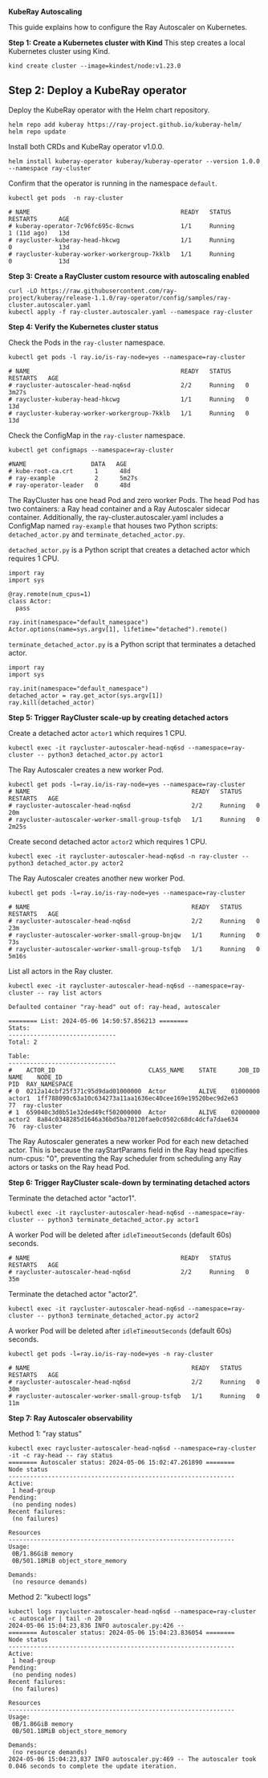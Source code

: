 **KubeRay Autoscaling**

This guide explains how to configure the Ray Autoscaler on Kubernetes.

**Step 1: Create a Kubernetes cluster with Kind**
This step creates a local Kubernetes cluster using Kind. 

```
kind create cluster --image=kindest/node:v1.23.0
```
## Step 2: Deploy a KubeRay operator
Deploy the KubeRay operator with the Helm chart repository.

```
helm repo add kuberay https://ray-project.github.io/kuberay-helm/
helm repo update
```

Install both CRDs and KubeRay operator v1.0.0.

```
helm install kuberay-operator kuberay/kuberay-operator --version 1.0.0 --namespace ray-cluster
```
Confirm that the operator is running in the namespace `default`.

```
kubectl get pods  -n ray-cluster

# NAME                                          READY   STATUS              RESTARTS      AGE
# kuberay-operator-7c96fc695c-8cnws             1/1     Running             1 (11d ago)   13d
# raycluster-kuberay-head-hkcwg                 1/1     Running             0             13d
# raycluster-kuberay-worker-workergroup-7kklb   1/1     Running             0             13d
```
**Step 3: Create a RayCluster custom resource with autoscaling enabled**

```
curl -LO https://raw.githubusercontent.com/ray-project/kuberay/release-1.1.0/ray-operator/config/samples/ray-cluster.autoscaler.yaml
kubectl apply -f ray-cluster.autoscaler.yaml --namespace ray-cluster
```
**Step 4: Verify the Kubernetes cluster status**

Check the Pods in the `ray-cluster` namespace.
```
kubectl get pods -l ray.io/is-ray-node=yes --namespace=ray-cluster

# NAME                                          READY   STATUS    RESTARTS   AGE
# raycluster-autoscaler-head-nq6sd              2/2     Running   0          3m27s
# raycluster-kuberay-head-hkcwg                 1/1     Running   0          13d
# raycluster-kuberay-worker-workergroup-7kklb   1/1     Running   0          13d
```
Check the ConfigMap in the `ray-cluster` namespace.
```
kubectl get configmaps --namespace=ray-cluster

#NAME                  DATA   AGE
# kube-root-ca.crt      1      48d
# ray-example           2      5m27s
# ray-operator-leader   0      48d
```
The RayCluster has one head Pod and zero worker Pods. The head Pod has two containers: a Ray head container and a Ray Autoscaler sidecar container. Additionally, the ray-cluster.autoscaler.yaml includes a ConfigMap named ``ray-example`` that houses two Python scripts: ``detached_actor.py`` and ``terminate_detached_actor.py``.

`detached_actor.py` is a Python script that creates a detached actor which requires 1 CPU.
```
import ray
import sys

@ray.remote(num_cpus=1)
class Actor:
  pass

ray.init(namespace="default_namespace")
Actor.options(name=sys.argv[1], lifetime="detached").remote()
```
`terminate_detached_actor.py` is a Python script that terminates a detached actor.

```
import ray
import sys

ray.init(namespace="default_namespace")
detached_actor = ray.get_actor(sys.argv[1])
ray.kill(detached_actor)
```
**Step 5: Trigger RayCluster scale-up by creating detached actors**

Create a detached actor ``actor1`` which requires 1 CPU.
```
kubectl exec -it raycluster-autoscaler-head-nq6sd --namespace=ray-cluster -- python3 detached_actor.py actor1

```
The Ray Autoscaler creates a new worker Pod.
```
kubectl get pods -l=ray.io/is-ray-node=yes --namespace=ray-cluster
# NAME                                             READY   STATUS    RESTARTS   AGE
# raycluster-autoscaler-head-nq6sd                 2/2     Running   0          20m
# raycluster-autoscaler-worker-small-group-tsfqb   1/1     Running   0          2m25s
```

Create second detached actor ``actor2`` which requires 1 CPU.
```
kubectl exec -it raycluster-autoscaler-head-nq6sd -n ray-cluster -- python3 detached_actor.py actor2

```
The Ray Autoscaler creates another new worker Pod.
```
kubectl get pods -l=ray.io/is-ray-node=yes --namespace=ray-cluster

# NAME                                             READY   STATUS    RESTARTS   AGE
# raycluster-autoscaler-head-nq6sd                 2/2     Running   0          23m
# raycluster-autoscaler-worker-small-group-bnjqw   1/1     Running   0          73s
# raycluster-autoscaler-worker-small-group-tsfqb   1/1     Running   0          5m16s
```
List all actors in the Ray cluster.

```
kubectl exec -it raycluster-autoscaler-head-nq6sd --namespace=ray-cluster -- ray list actors

Defaulted container "ray-head" out of: ray-head, autoscaler

======== List: 2024-05-06 14:50:57.856213 ========
Stats:
------------------------------
Total: 2

Table:
------------------------------
#    ACTOR_ID                          CLASS_NAME    STATE      JOB_ID  NAME    NODE_ID                                                     PID  RAY_NAMESPACE
# 0  0212a14cbf25f371c95d9dad01000000  Actor         ALIVE    01000000  actor1  1ff788090c63a10c634273a11aa1636ec40cee169e19520bec9d2e63     77  ray-cluster
# 1  659040c3d0b51e32ded49cf502000000  Actor         ALIVE    02000000  actor2  8a84c0348285d1646a36bd5ba70120fae0c0502c68dc4dcfa7dae634     76  ray-cluster
```
The Ray Autoscaler generates a new worker Pod for each new detached actor. This is because the rayStartParams field in the Ray head specifies num-cpus: "0", preventing the Ray scheduler from scheduling any Ray actors or tasks on the Ray head Pod.

**Step 6: Trigger RayCluster scale-down by terminating detached actors**

Terminate the detached actor "actor1".
```
kubectl exec -it raycluster-autoscaler-head-nq6sd --namespace=ray-cluster -- python3 terminate_detached_actor.py actor1

```
A worker Pod will be deleted after `idleTimeoutSeconds` (default 60s) seconds.

```
# NAME                                          READY   STATUS    RESTARTS   AGE
# raycluster-autoscaler-head-nq6sd              2/2     Running   0          35m
```


Terminate the detached actor "actor2".
```
kubectl exec -it raycluster-autoscaler-head-nq6sd --namespace=ray-cluster -- python3 terminate_detached_actor.py actor2
```
A worker Pod will be deleted after `idleTimeoutSeconds` (default 60s) seconds.
```
kubectl get pods -l=ray.io/is-ray-node=yes -n ray-cluster

# NAME                                             READY   STATUS    RESTARTS   AGE
# raycluster-autoscaler-head-nq6sd                 2/2     Running   0          30m
# raycluster-autoscaler-worker-small-group-tsfqb   1/1     Running   0          11m
```

**Step 7: Ray Autoscaler observability**

Method 1: "ray status"
```
kubectl exec raycluster-autoscaler-head-nq6sd --namespace=ray-cluster -it -c ray-head -- ray status
======== Autoscaler status: 2024-05-06 15:02:47.261890 ========
Node status
---------------------------------------------------------------
Active:
 1 head-group
Pending:
 (no pending nodes)
Recent failures:
 (no failures)

Resources
---------------------------------------------------------------
Usage:
 0B/1.86GiB memory
 0B/501.18MiB object_store_memory

Demands:
 (no resource demands)
```
Method 2: "kubectl logs"

```
kubectl logs raycluster-autoscaler-head-nq6sd --namespace=ray-cluster -c autoscaler | tail -n 20
2024-05-06 15:04:23,836 INFO autoscaler.py:426 --
======== Autoscaler status: 2024-05-06 15:04:23.836054 ========
Node status
---------------------------------------------------------------
Active:
 1 head-group
Pending:
 (no pending nodes)
Recent failures:
 (no failures)

Resources
---------------------------------------------------------------
Usage:
 0B/1.86GiB memory
 0B/501.18MiB object_store_memory

Demands:
 (no resource demands)
2024-05-06 15:04:23,837 INFO autoscaler.py:469 -- The autoscaler took 0.046 seconds to complete the update iteration.
```